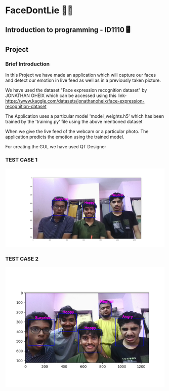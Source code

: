 # FaceDontLie 👨‍💻
## Introduction to programming - ID1110 🖥️
## Project

### Brief Introduction
In this Project we have made an application which will capture our faces and detect our emotion in live feed as well as in a previously taken picture.

We have used the dataset "Face expression recognition dataset" by JONATHAN OHEIX which can be accessed using this link-
https://www.kaggle.com/datasets/jonathanoheix/face-expression-recognition-dataset

The Application uses a particular model 'model_weights.h5' which has been trained by the 'training.py' file using the above mentioned dataset

When we give the live feed of the webcam or a particular photo. The application predicts the emotion using the trained model.

For creating the GUI, we have used QT Designer


### TEST CASE 1

!["1"](images/Figure_1.png)

### TEST CASE 2

!["2"](images/Figure_2.png)

